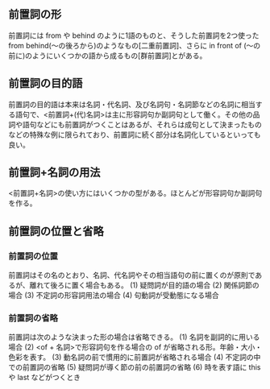 ## 前置詞の形
前置詞には from や behind のように1語のものと、そうした前置詞を2つ使った from behind(～の後ろから)のようなもの[二重前置詞]、さらに in front of (～の前に)のようにいくつかの語から成るもの[群前置詞]とがある。

## 前置詞の目的語
前置詞の目的語は本来は名詞・代名詞、及び名詞句・名詞節などの名詞に相当する語句で、<前置詞+(代)名詞>は主に形容詞句か副詞句として働く。その他の品詞や語句などにも前置詞がつくことはあるが、それらは成句として決まったものなどの特殊な例に限られており、前置詞に続く部分は名詞化しているといっても良い。

## 前置詞+名詞の用法
<前置詞+名詞>の使い方にはいくつかの型がある。ほとんどが形容詞句か副詞句を作る。

## 前置詞の位置と省略
### 前置詞の位置
前置詞はその名のとおり、名詞、代名詞やその相当語句の前に置くのが原則であるが、離れて後ろに置く場合もある。
(1) 疑問詞が目的語の場合
(2) 関係詞節の場合
(3) 不定詞の形容詞用法の場合
(4) 句動詞が受動態になる場合
### 前置詞の省略
前置詞は次のような決まった形の場合は省略できる。
(1) 名詞を副詞的に用いる場合
(2) <of + 名詞>で形容詞句を作る場合の of が省略される形。年齢・大小・色彩を表す。
(3) 動名詞の前で慣用的に前置詞が省略される場合
(4) 不定詞の中での前置詞の省略
(5) 疑問詞が導く節の前の前置詞の省略
(6) 時を表す語に this や last などがつくとき
